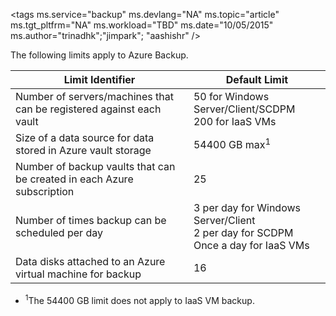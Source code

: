 <properties
   pageTitle="Azure Backup limits table"
   description="Describes system limits for Azure Backup."
   services="backup"
   documentationCenter="NA"
   authors="Jim-Parker"
   manager="jwhit"
   editor="" />
<tags
   ms.service="backup"
   ms.devlang="NA"
   ms.topic="article"
   ms.tgt_pltfrm="NA"
   ms.workload="TBD"
   ms.date="10/05/2015"
   ms.author="trinadhk";"jimpark"; "aashishr" />


The following limits apply to Azure Backup.

| Limit Identifier | Default Limit |
|---|---|
|Number of servers/machines that can be registered against each vault|50 for Windows Server/Client/SCDPM <br/> 200 for IaaS VMs|
|Size of a data source for data stored in Azure vault storage|54400 GB max<sup>1</sup>|
|Number of backup vaults that can be created in each Azure subscription|25|
|Number of times backup can be scheduled per day|3 per day for Windows Server/Client <br/> 2 per day for SCDPM <br/> Once a day for IaaS VMs|
|Data disks attached to an Azure virtual machine for backup|16|

- <sup>1</sup>The 54400 GB limit does not apply to IaaS VM backup.


